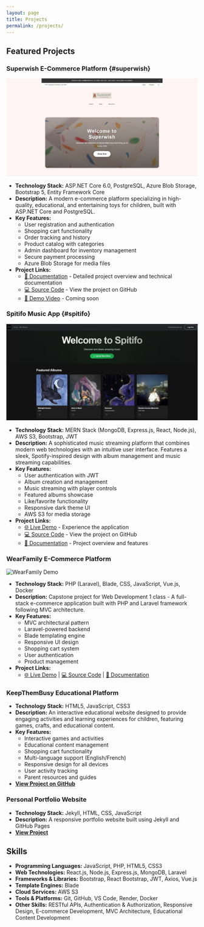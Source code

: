 ```yaml
---
layout: page
title: Projects
permalink: /projects/
---
```


## Featured Projects

### Superwish E-Commerce Platform {#superwish}
![Superwish Homepage](https://raw.githubusercontent.com/xuanwgit/PersonalPortfolioWeb/master/assets/images/superwish-homepage.jpg)
- **Technology Stack:** ASP.NET Core 6.0, PostgreSQL, Azure Blob Storage, Bootstrap 5, Entity Framework Core
- **Description:** A modern e-commerce platform specializing in high-quality, educational, and entertaining toys for children, built with ASP.NET Core and PostgreSQL.
- **Key Features:**
  - User registration and authentication
  - Shopping cart functionality
  - Order tracking and history
  - Product catalog with categories
  - Admin dashboard for inventory management
  - Secure payment processing
  - Azure Blob Storage for media files
- **Project Links:**
  - [📝 Documentation](https://xuanwgit.github.io/Superwish_FSD04_AppDevII_ASP.NET_Project/) - Detailed project overview and technical documentation
  - [💻 Source Code](https://github.com/xuanwgit/Superwish_FSD04_AppDevII_ASP.NET_Project) - View the project on GitHub
  - [🎥 Demo Video](#) - Coming soon

### Spitifo Music App {#spitifo}
![Spitifo Music App](https://raw.githubusercontent.com/xuanwgit/PersonalPortfolioWeb/master/assets/images/Spitifo-homepage.jpg)
- **Technology Stack:** MERN Stack (MongoDB, Express.js, React, Node.js), AWS S3, Bootstrap, JWT
- **Description:** A sophisticated music streaming platform that combines modern web technologies with an intuitive user interface. Features a sleek, Spotify-inspired design with album management and music streaming capabilities.
- **Key Features:**
  - User authentication with JWT
  - Album creation and management
  - Music streaming with player controls
  - Featured albums showcase
  - Like/favorite functionality
  - Responsive dark theme UI
  - AWS S3 for media storage
- **Project Links:**
  - [🌐 Live Demo](https://xuanwgit.github.io/Spitifo-Music-App-React/) - Experience the application
  - [💻 Source Code](https://github.com/xuanwgit/Spitifo-Music-App-React) - View the project on GitHub
  - [📝 Documentation](https://xuanwgit.github.io/Spitifo-Music-App-React/) - Project overview and features

### WearFamily E-Commerce Platform
![WearFamily Demo](/assets/images/werefamily-homepage.jpg)
- **Technology Stack:** PHP (Laravel), Blade, CSS, JavaScript, Vue.js, Docker
- **Description:** Capstone project for Web Development 1 class - A full-stack e-commerce application built with PHP and Laravel framework following MVC architecture.
- **Key Features:**
  - MVC architectural pattern
  - Laravel-powered backend
  - Blade templating engine
  - Responsive UI design
  - Shopping cart system
  - User authentication
  - Product management
- **Project Links:**
  - [🌐 Live Demo](https://wearfamily.herokuapp.com/) | [💻 Source Code](https://github.com/xuanwgit/FSD03_WebDev1_WearFamily_JSD) | [📝 Documentation](https://github.com/xuanwgit/FSD03_WebDev1_WearFamily_JSD/wiki)

### KeepThemBusy Educational Platform
- **Technology Stack:** HTML5, JavaScript, CSS3
- **Description:** An interactive educational website designed to provide engaging activities and learning experiences for children, featuring games, crafts, and educational content.
- **Key Features:**
  - Interactive games and activities
  - Educational content management
  - Shopping cart functionality
  - Multi-language support (English/French)
  - Responsive design for all devices
  - User activity tracking
  - Parent resources and guides
- **[View Project on GitHub](https://github.com/xuanwgit/KeepThemBusy_DDWY)**

### Personal Portfolio Website
- **Technology Stack:** Jekyll, HTML, CSS, JavaScript
- **Description:** A responsive portfolio website built using Jekyll and GitHub Pages
- **[View Project](https://github.com/xuanwgit/PersonalPortfolioWeb)**

## Skills

- **Programming Languages:** JavaScript, PHP, HTML5, CSS3
- **Web Technologies:** React.js, Node.js, Express.js, MongoDB, Laravel
- **Frameworks & Libraries:** Bootstrap, React Bootstrap, JWT, Axios, Vue.js
- **Template Engines:** Blade
- **Cloud Services:** AWS S3
- **Tools & Platforms:** Git, GitHub, VS Code, Render, Docker
- **Other Skills:** RESTful APIs, Authentication & Authorization, Responsive Design, E-commerce Development, MVC Architecture, Educational Content Development 